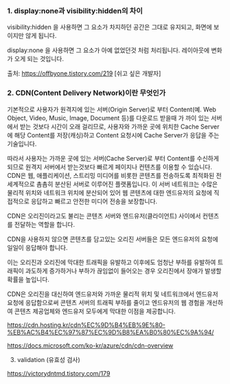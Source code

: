 
### 1. display:none과 visibility:hidden의 차이

visibility:hidden 을 사용하면 그 요소가 차지하던 공간은 그대로 유지되고, 화면에 보이지만 않게 됩니다.

display:none 을 사용하면 그 요소가 아예 없었던것 처럼 처리됩니다. 레이아웃에 변화가 오게 되는 것입니다.

출처: https://offbyone.tistory.com/219 [쉬고 싶은 개발자]

### 2. CDN(Content Delivery Network)이란 무엇인가

기본적으로 사용자가 원격지에 있는 서버(Origin Server)로 부터 Content(예. Web Object, Video, Music, Image, Document 등)를 다운로드 받을때 가
까이 있는 서버에서 받는 것보다 시간이 오래 걸리므로, 사용자와 가까운 곳에 위치한 Cache Server에 해당 Content를 저장(캐싱)하고 Content 요청시에 Cache Server가 응답을 주는 기술입니다.

따라서 사용자는 가까운 곳에 있는 서버(Cache Server)로 부터 Content를 수신하게 되므로 원격지 서버에서 받는것보다 빠르게 페이지나 컨텐츠를 이용할 수 있습니다.
CDN은 웹, 애플리케이션, 스트리밍 미디어를 비롯한 콘텐츠를 전송하도록 최적화된 전세계적으로 촘촘히 분산된 서버로 이루어진 플랫폼입니다. 이 서버 네트워크는 수많은 물리적 위치와 네트워크 위치에 분산되어 있어 웹 콘텐츠에 대한 엔드유저의 요청에 직접적으로 응답하고 빠르고 안전한 미디어 전송을 보장합니다.

CDN은 오리진이라고도 불리는 콘텐츠 서버와 엔드유저(클라이언트) 사이에서 컨텐츠를 전달하는 역할을 합니다.

CDN을 사용하지 않으면 콘텐츠를 담고있는 오리진 서버들은 모든 엔드유저의 요청에 일일이 응답해야 합니다.

이는 오리진과 오리진에 막대한 트래픽을 유발하고 이후에도 엄청난 부하를 유발하여 트래픽이 과도하게 증가하거나 부하가 끊임없이 들어오는 경우 오리진에서 장애가 발생할 확률을 높입니다.

CDN은 오리진을 대신하여 엔드유저와 가까운 물리적 위치 및 네트워크에서 엔드유저 요청에 응답함으로써 콘텐츠 서버의 트래픽 부하를 줄이고 엔드유저의 웹 경험을 개선하여 콘텐츠 제공업체와 엔드유저 모두에게 막대한 이점을 제공합니다.

https://cdn.hosting.kr/cdn%EC%9D%B4%EB%9E%80-%EB%AC%B4%EC%97%87%EC%9D%B8%EA%B0%80%EC%9A%94/

https://docs.microsoft.com/ko-kr/azure/cdn/cdn-overview

3. validation (유효성 검사)

https://victorydntmd.tistory.com/179

